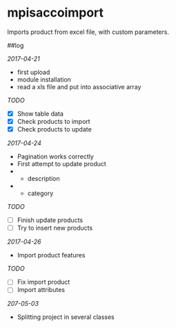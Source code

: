 # mpisaccoimport
Imports product from excel file, with custom parameters.

##log

*2017-04-21*
- first upload
- module installation
- read a xls file and put into associative array

*TODO*
- [X] Show table data
- [X] Check products to import 
- [X] Check products to update

*2017-04-24*
- Pagination works correctly
- First attempt to update product
- - description
- - category

*TODO*
- [ ] Finish update products
- [ ] Try to insert new products

*2017-04-26*
- Import product features

*TODO*
 - [ ] Fix import product
 - [ ] Import attributes

*207-05-03*
- Splitting project in several classes